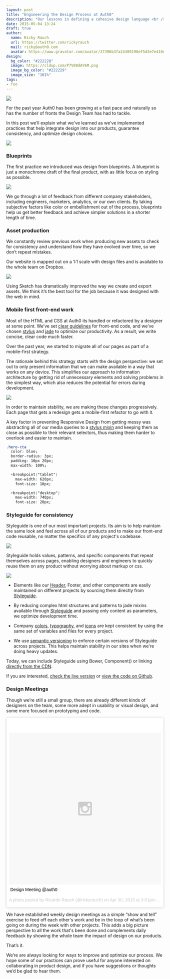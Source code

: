 ```yaml
---
layout: post
title: "Engineering the Design Process at Auth0"
description: "Our lessons in defining a cohesive design language <br /> across all our products."
date: 2015-05-04 13:24
draft: true
author:
  name: Ricky Rauch
  url: https://twitter.com/rickyrauch
  mail: ricky@auth0.com
  avatar: https://www.gravatar.com/avatar/27396b3fa24389198ef5d3e7e410e9c4?size=60
design:
  bg_color: "#222228"
  image: https://cldup.com/P7V08dAY6M.png
  image_bg_color: "#222229"
  image_size: "101%"
tags:
- foo
---
```

<!-- image: https://cldup.com/P7V08dAY6M.png -->
<style>
.entry-thumbnail{background: none;}
</style>
<img src="http://assets.auth0.com/blog/design-process/sites.png" class="expand" />

For the past year Auth0 has been growing at a fast pace and naturally so has the number of fronts the Design Team has had to tackle.

In this post we’ll explain what we've learned as we’ve implemented practices that help integrate design into our products, guarantee consistency, and optimize design choices.

<img src="http://assets.auth0.com/blog/design-process/process.png" class="" />

### Blueprints

The first practice we introduced was design from blueprints. A blueprint is just a monochrome draft of the final product, with as little focus on styling as possible.

<img src="http://assets.auth0.com/blog/design-process/blueprint.png" class="expand" />

We go through a lot of feedback from different company stakeholders, including engineers, marketers, analytics, or our own clients. By taking subjective factors like color or embellishment out of the process, blueprints help us get better feedback and achieve simpler solutions in a shorter length of time.

### Asset production

We constantly review previous work when producing new assets to check for consistency and understand how they have evolved over time, so we don’t repeat mistakes.

Our website is mapped out on a 1:1 scale with design files and is available to the whole team on Dropbox.

<img src="http://assets.auth0.com/blog/design-process/dropbox.png" class="expand" />

Using Sketch has dramatically improved the way we create and export assets. We think it’s the best tool for the job because it was designed with the web in mind.

<!-- With its numerous built-in templates, it allows us to jump right into design. We reuse most of our visual components, and working with the all-vector graphics saves us huge amounts of time when we're making changes to them. Exporting 1x, 2x, and SVG assets at a one-click distance is also ridiculously easy. -->

### Mobile first front-end work

Most of the HTML and CSS at Auth0 its handled or refactored by a designer at some point. We’ve set  [clear guidelines](https://github.com/auth0/code-conventions/blob/master/frontend/README.md) for front-end code, and we’ve chosen [stylus](https://learnboost.github.io/stylus/) and [jade](http://jade-lang.com/) to optimize our productivity. As a result, we write concise, clear code much faster.

Over the past year, we started to migrate all of our pages as part of a mobile-first strategy.

The rationale behind this strategy starts with the design perspective: we set out to only present information that we can make available in a way that works on any device. This simplifies our approach to information architecture by getting rid of unnecessary elements and solving problems in the simplest way, which also reduces the potential for errors during development.

<img src="http://assets.auth0.com/blog/design-process/mobile-first.png" class="expand" />

In order to maintain stability, we are making these changes progressively. Each page that gets a redesign gets a mobile-first refactor to go with it.

A key factor in preventing Responsive Design from getting messy was abstracting all of our media queries to a [stylus mixin](https://github.com/auth0/styleguide/blob/master/lib/mixins/index.styl#L11) and keeping them as close as possible to their relevant selectors, thus making them harder to overlook and easier to maintain.

```css
.hero-cta
  color: blue;
  border-radius: 3px;
  padding: 10px 20px;
  max-width: 100%;

  +breakpoint("tablet")
    max-width: 620px;
    font-size: 18px;

  +breakpoint("desktop")
    max-width: 740px;
    font-size: 20px;
```

### Styleguide for consistency

Styleguide is one of our most important projects. Its aim is to help maintain the same look and feel across all of our products and to make our front-end code reusable, no matter the specifics of any project's codebase.

<a href="https://styleguide.auth0.com"><img src="http://assets.auth0.com/blog/design-process/styleguide.png" class="expand" /></a>

Styleguide holds values, patterns, and specific components that repeat themselves across pages, enabling designers and engineers to  quickly reuse them on any product without worrying about markup or css.

<img src="http://assets.auth0.com/blog/design-process/consistency.png" class="expand" />

- Elements like our [Header](https://github.com/auth0/web-header), Footer, and other components are easily maintained on different projects by sourcing them directly from [Styleguide](https://styleguide.auth0.com).

- By reducing complex html structures and patterns to jade mixins available through [Styleguide](https://styleguide.auth0.com) and passing only content as parameters, we optimize development time.
  <!-- <img src="http://assets.auth0.com/blog/design-process/icons.png" class="" /> -->

- Company [colors](https://styleguide.auth0.com/#colors), [typography](https://styleguide.auth0.com/#typography), and [icons](https://styleguide.auth0.com/#icons) are kept consistent by using the same set of variables and files for every project.

- We use [semantic versioning](http://semver.org/) to enforce certain versions of Styleguide across projects. This helps maintain stability in our sites when we're doing heavy updates.

Today, we can include Styleguide using Bower, Component() or linking [directly from the CDN](https://cdn.auth0.com/styleguide/latest/index.css).

If you are interested, [check the live version](https://styleguide.auth0.com) or [view the code on Github](https://github.com/auth0/styleguide).

### Design Meetings

Though we’re still a small group, there are already different kinds of designers on the team, some more adept in usability or visual design, and some more focused on prototyping and code.

<blockquote class="instagram-media" data-instgrm-captioned data-instgrm-version="4" style=" background:#FFF; border:0; border-radius:3px; box-shadow:0 0 1px 0 rgba(0,0,0,0.5),0 1px 10px 0 rgba(0,0,0,0.15); margin: 1px; max-width:658px; padding:0; width:99.375%; width:-webkit-calc(100% - 2px); width:calc(100% - 2px);"><div style="padding:8px;"> <div style=" background:#F8F8F8; line-height:0; margin-top:40px; padding:50% 0; text-align:center; width:100%;"> <div style=" background:url(data:image/png;base64,iVBORw0KGgoAAAANSUhEUgAAACwAAAAsCAMAAAApWqozAAAAGFBMVEUiIiI9PT0eHh4gIB4hIBkcHBwcHBwcHBydr+JQAAAACHRSTlMABA4YHyQsM5jtaMwAAADfSURBVDjL7ZVBEgMhCAQBAf//42xcNbpAqakcM0ftUmFAAIBE81IqBJdS3lS6zs3bIpB9WED3YYXFPmHRfT8sgyrCP1x8uEUxLMzNWElFOYCV6mHWWwMzdPEKHlhLw7NWJqkHc4uIZphavDzA2JPzUDsBZziNae2S6owH8xPmX8G7zzgKEOPUoYHvGz1TBCxMkd3kwNVbU0gKHkx+iZILf77IofhrY1nYFnB/lQPb79drWOyJVa/DAvg9B/rLB4cC+Nqgdz/TvBbBnr6GBReqn/nRmDgaQEej7WhonozjF+Y2I/fZou/qAAAAAElFTkSuQmCC); display:block; height:44px; margin:0 auto -44px; position:relative; top:-22px; width:44px;"></div></div> <p style=" margin:8px 0 0 0; padding:0 4px;"> <a href="https://instagram.com/p/2HXZopiTi7/" style=" color:#000; font-family:Arial,sans-serif; font-size:14px; font-style:normal; font-weight:normal; line-height:17px; text-decoration:none; word-wrap:break-word;" target="_top">Design Meeting @auth0</a></p> <p style=" color:#c9c8cd; font-family:Arial,sans-serif; font-size:14px; line-height:17px; margin-bottom:0; margin-top:8px; overflow:hidden; padding:8px 0 7px; text-align:center; text-overflow:ellipsis; white-space:nowrap;">A photo posted by Ricardo Rauch (@rickyrauch) on <time style=" font-family:Arial,sans-serif; font-size:14px; line-height:17px;" datetime="2015-04-30T22:01:28+00:00">Apr 30, 2015 at 3:01pm PDT</time></p></div></blockquote>
<script async defer src="//platform.instagram.com/en_US/embeds.js"></script>

We have established weekly design meetings as a simple “show and tell” exercise to feed off each other's work and be in the loop of what’s been going on during the week with other projects. This adds a big picture perspective to all the work that's been done and complements daily feedback by showing the whole team the impact of design on our products.

That’s it.

We’re are always looking for ways to improve and optimize our process. We hope some of our practices can prove useful for anyone interested on collaborating in product design, and if you have suggestions or thoughts we’d be glad to hear them.
